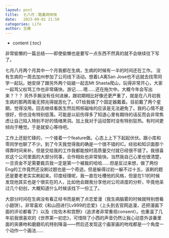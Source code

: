 ```yaml
---
layout: post
title:  七八月：酷暑病怏怏
date:   2023-09-01 21:50
categories: Life
author: 豆藏
---
```


* content
{:toc}

非常偷懒的一篇总结——即使偷懒也是要写一点东西不然真的就不会继续往下写了。





七月八月两个月其中一个月我都在生病，生病的时候有一半的时间还在工作。
没有生病的一周去加州参加了公司线下活动。想着LA离San Jose也不远就去找零同学一起玩。她安排了跟另外两个姑娘一起去Mt Shasta爬山，玩得非常开心，大家一起骂父权骂工作也非常痛快。游记……嗯……还在拖欠中。大概今年会写出来？？？
另外手腕没有任何进展，跟初期相比好像还更严重了，就是在八月初我生病的那两周毫无预兆得就恶化了。OT给我搞了个固定器戴着。目前戴了两个星期，觉得没用。回去继续看医生然后照核磁啥的应该是无法避免了。我的心情不是很好，但也没有特别低落。可能是以前伤得多了知道心里有期待的话反而会非常焦虑让自己陷入特别不好的情绪黑洞。加上我对于运动暂时没有特别狂热。有时间更倾向于睡觉。于是就安心等待吧。

工作上还挺忙碌的，一个接着一个feature做。心态上上下下起起伏伏。跟小库和零同学也聊了不少。到了今天我觉得我的确是一个很不错的IC。经验和知识面那个得靠时间来补。但是交给我的工作我都能按时高质量交付就已经很不错了。我很喜欢这个公司里面的大部分同事，合作相处也非常愉快。当然我自己心里也很清楚，一旦资金不足需要裁员我一定是第一个被裁的哈哈……但是反过来想，做了两份Eng的工作竟然还没刷过题也是一个奇迹。但是躲得过初一躲不过十五，该刷的题还是要老老实实刷起来。印度经理呢，我一直在吐槽他的风格，但是在1:1的时候发现他其实也是个很实在的人，比如他会跟我分享他对公司进度的分析，毕竟他呆过几个初创，大概知道什么时候该找下一份工了。

大部分时间在生病没有看正经书而是刷了点恋爱漫（我生病脑雾的时候就特别想看小甜饼）。非常喜欢《和山田进行Lv999的恋爱》（上头到去官网追漫，还把漫画下面的评论都看了）以及《佐佐木和宫野》（追求者非常重视consent）。也重温了几年前我很喜欢的《世界第一初恋》，可惜除了小西的声音仍然让我心动意外该番里面的突袭吻和磨磨叽叽特别降温——然后还发现这个画家画的吻戏都是一个角度一个动作一个画法……
